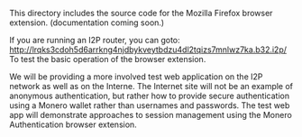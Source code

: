 This directory includes the source code for the Mozilla Firefox browser extension.
(documentation coming soon.)

If you are running an I2P router, you can goto: http://lrqks3cdoh5d6arrkng4njdbykveytbdzu4dl2tqizs7mnlwz7ka.b32.i2p/
To test the basic operation of the browser extension.

We will be providing a more involved test web application on the I2P network as well as on the Interne. The Internet site will not be an example of anonymous authentication, but rather how to provide secure authentication using a Monero wallet
rather than usernames and passwords. The test web app will demonstrate approaches to session management using the Monero
Authentication browser extension.
